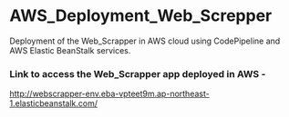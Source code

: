 # AWS_Deployment_Web_Screpper

Deployment of the Web_Scrapper in AWS cloud using CodePipeline and AWS Elastic BeanStalk services.

### Link to access the Web_Scrapper app deployed in AWS -
http://webscrapper-env.eba-vpteet9m.ap-northeast-1.elasticbeanstalk.com/
